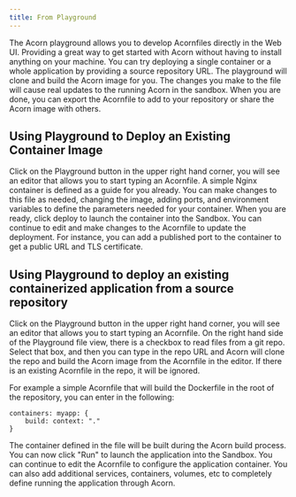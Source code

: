 ```yaml
---
title: From Playground
---
```


The Acorn playground allows you to develop Acornfiles directly in the Web UI. Providing a great way to get started with Acorn without having to install anything on your machine. You can try deploying a single container or a whole application by providing a source repository URL. The playground will clone and build the Acorn image for you. The changes you make to the file will cause real updates to the running Acorn in the sandbox. When you are done, you can export the Acornfile to add to your repository or share the Acorn image with others.

## Using Playground to Deploy an Existing Container Image

Click on the Playground button in the upper right hand corner, you will see an editor that allows you to start typing an Acornfile. A simple Nginx container is defined as a guide for you already. You can make changes to this file as needed, changing the image, adding ports, and environment variables to define the parameters needed for your container. When you are ready, click deploy to launch the container into the Sandbox. You can continue to edit and make changes to the Acornfile to update the deployment. For instance, you can add a published port to the container to get a public URL and TLS certificate.

## Using Playground to deploy an existing containerized application from a source repository

Click on the Playground button in the upper right hand corner, you will see an editor that allows you to start typing an Acornfile. On the right hand side of the Playground file view, there is a checkbox to read files from a git repo. Select that box, and then you can type in the repo URL and Acorn will clone the repo and build the Acorn image from the Acornfile in the editor. If there is an existing Acornfile in the repo, it will be ignored.

For example a simple Acornfile that will build the Dockerfile in the root of the repository, you can enter in the following:

```acorn
containers: myapp: {
    build: context: "."
}
```

The container defined in the file will be built during the Acorn build process. You can now click "Run" to launch the application into the Sandbox. You can continue to edit the Acornfile to configure the application container. You can also add additional services, containers, volumes, etc to completely define running the application through Acorn.
